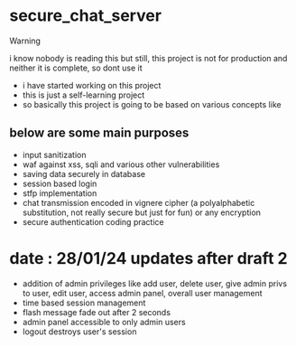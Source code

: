 # secure_chat_server
> [!WARNING]  
> i know nobody is reading this but still, this project is not for production and neither it is complete, so dont use it
+ i have started working on this project
+ this is just a self-learning project
+ so basically this project is going to be based on various concepts like
## below are some main purposes
+ input sanitization
+ waf against xss, sqli and various other vulnerabilities
+ saving data securely in database
+ session based login
+ stfp implementation
+ chat transmission encoded in vignere cipher (a polyalphabetic substitution, not really secure but just for fun) or any encryption
+ secure authentication coding practice

# date : 28/01/24 updates after draft 2
+ addition of admin privileges like add user, delete user, give admin privs to user, edit user, access admin panel, overall user management
+ time based session management
+ flash message fade out after 2 seconds
+ admin panel accessible to only admin users
+ logout destroys user's session
  
